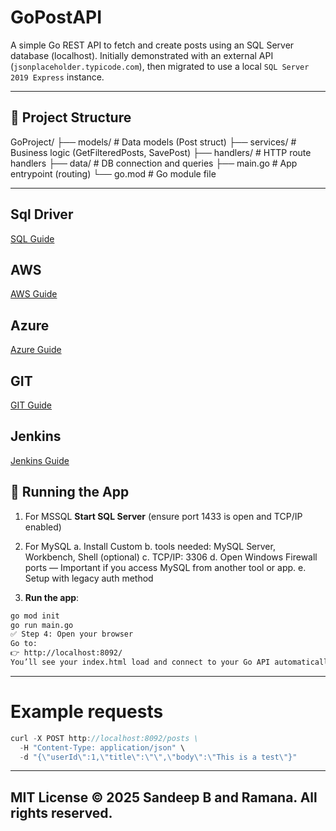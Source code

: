 # GoPostAPI

A simple Go REST API to fetch and create posts using an SQL Server database (localhost). Initially demonstrated with an external API (`jsonplaceholder.typicode.com`), then migrated to use a local `SQL Server 2019 Express` instance.

---

## 📁 Project Structure

GoProject/ 
├── models/ # Data models (Post struct) 
├── services/ # Business logic (GetFilteredPosts, SavePost) 
├── handlers/ # HTTP route handlers 
├── data/ # DB connection and queries 
├── main.go # App entrypoint (routing) 
└── go.mod # Go module file

---
## Sql Driver
[SQL Guide](docs/sql.md)

## AWS
[AWS Guide](docs/aws.md)

## Azure
[Azure Guide](docs/azure.md)

## GIT
[GIT Guide](docs/git.md)

## Jenkins
[Jenkins Guide](docs/jenkins.md)

## 🚀 Running the App

1. For MSSQL **Start SQL Server** (ensure port 1433 is open and TCP/IP enabled)
2. For MySQL 
    a. Install Custom
    b. tools needed: MySQL Server, Workbench, Shell (optional)
    c. TCP/IP: 3306
    d. Open Windows Firewall ports — Important if you access MySQL from another tool or app.
    e. Setup with legacy auth method

3. **Run the app**:
```bash
go mod init
go run main.go
✅ Step 4: Open your browser
Go to:
👉 http://localhost:8092/
You’ll see your index.html load and connect to your Go API automatically.
```

---
# Example requests
```go
curl -X POST http://localhost:8092/posts \
  -H "Content-Type: application/json" \
  -d "{\"userId\":1,\"title\":\"\",\"body\":\"This is a test\"}"
```
---------------------------------------
MIT License
© 2025 Sandeep B and Ramana. All rights reserved.
---------------------------------------
